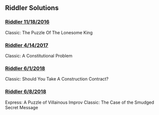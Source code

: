## Riddler Solutions

### [Riddler 11/18/2016](2016-11-18/)

Classic: The Puzzle Of The Lonesome King

### [Riddler 4/14/2017](2017-04-14/)

Classic: A Constitutional Problem

### [Riddler 6/1/2018](2018-06-01/)

Classic: Should You Take A Construction Contract?

### [Riddler 6/8/2018](2018-06-08/)

Express: A Puzzle of Villainous Improv
Classic: The Case of the Smudged Secret Message